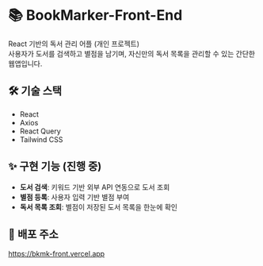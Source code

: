 # 📚 BookMarker-Front-End
React 기반의 독서 관리 어플 (개인 프로젝트)  
사용자가 도서를 검색하고 별점을 남기며, 자신만의 독서 목록을 관리할 수 있는 간단한 웹앱입니다.


## 🛠️ 기술 스택
- React
- Axios
- React Query
- Tailwind CSS


## ✨ 구현 기능 (진행 중)
- **도서 검색**: 키워드 기반 외부 API 연동으로 도서 조회
- **별점 등록**: 사용자 입력 기반 별점 부여
- **독서 목록 조회**: 별점이 저장된 도서 목록을 한눈에 확인


## 📌 배포 주소  
 https://bkmk-front.vercel.app
